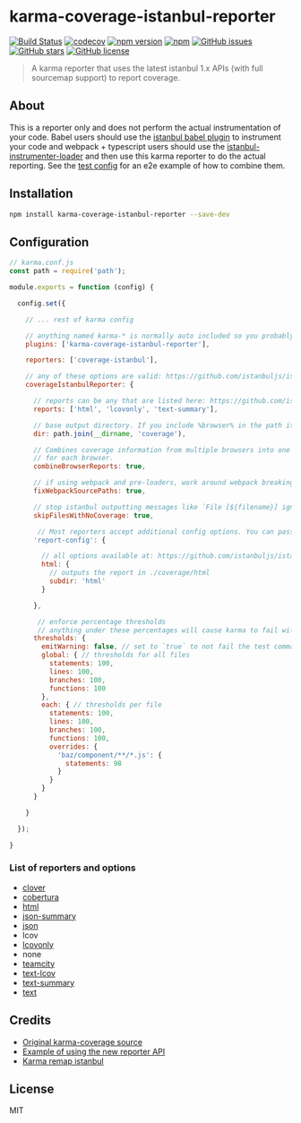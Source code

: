 # karma-coverage-istanbul-reporter
[![Build Status](https://travis-ci.org/mattlewis92/karma-coverage-istanbul-reporter.svg?branch=master)](https://travis-ci.org/mattlewis92/karma-coverage-istanbul-reporter)
[![codecov](https://codecov.io/gh/mattlewis92/karma-coverage-istanbul-reporter/branch/master/graph/badge.svg)](https://codecov.io/gh/mattlewis92/karma-coverage-istanbul-reporter)
[![npm version](https://badge.fury.io/js/karma-coverage-istanbul-reporter.svg)](http://badge.fury.io/js/karma-coverage-istanbul-reporter)
[![npm](https://img.shields.io/npm/dm/karma-coverage-istanbul-reporter.svg)](http://badge.fury.io/js/karma-coverage-istanbul-reporter)
[![GitHub issues](https://img.shields.io/github/issues/mattlewis92/karma-coverage-istanbul-reporter.svg)](https://github.com/mattlewis92/karma-coverage-istanbul-reporter/issues)
[![GitHub stars](https://img.shields.io/github/stars/mattlewis92/karma-coverage-istanbul-reporter.svg)](https://github.com/mattlewis92/karma-coverage-istanbul-reporter/stargazers)
[![GitHub license](https://img.shields.io/badge/license-MIT-blue.svg)](https://raw.githubusercontent.com/mattlewis92/karma-coverage-istanbul-reporter/master/LICENSE)

> A karma reporter that uses the latest istanbul 1.x APIs (with full sourcemap support) to report coverage.

## About
This is a reporter only and does not perform the actual instrumentation of your code. Babel users should use the [istanbul babel plugin](https://github.com/istanbuljs/babel-plugin-istanbul) to instrument your code and webpack + typescript users should use the [istanbul-instrumenter-loader](https://github.com/deepsweet/istanbul-instrumenter-loader) and then use this karma reporter to do the actual reporting. See the [test config](https://github.com/mattlewis92/karma-coverage-istanbul-reporter/blob/master/test/karma.conf.js) for an e2e example of how to combine them.

## Installation

```bash
npm install karma-coverage-istanbul-reporter --save-dev
```

## Configuration

```js
// karma.conf.js
const path = require('path');

module.exports = function (config) {

  config.set({

    // ... rest of karma config

    // anything named karma-* is normally auto included so you probably dont need this
    plugins: ['karma-coverage-istanbul-reporter'],

    reporters: ['coverage-istanbul'],

    // any of these options are valid: https://github.com/istanbuljs/istanbuljs/blob/aae256fb8b9a3d19414dcf069c592e88712c32c6/packages/istanbul-api/lib/config.js#L33-L39
    coverageIstanbulReporter: {

      // reports can be any that are listed here: https://github.com/istanbuljs/istanbuljs/tree/aae256fb8b9a3d19414dcf069c592e88712c32c6/packages/istanbul-reports/lib
      reports: ['html', 'lcovonly', 'text-summary'],

      // base output directory. If you include %browser% in the path it will be replaced with the karma browser name
      dir: path.join(__dirname, 'coverage'),

      // Combines coverage information from multiple browsers into one report rather than outputting a report
      // for each browser.
      combineBrowserReports: true,

      // if using webpack and pre-loaders, work around webpack breaking the source path
      fixWebpackSourcePaths: true,

      // stop istanbul outputting messages like `File [${filename}] ignored, nothing could be mapped`
      skipFilesWithNoCoverage: true,

       // Most reporters accept additional config options. You can pass these through the `report-config` option
      'report-config': {

        // all options available at: https://github.com/istanbuljs/istanbuljs/blob/aae256fb8b9a3d19414dcf069c592e88712c32c6/packages/istanbul-reports/lib/html/index.js#L135-L137
        html: {
          // outputs the report in ./coverage/html
          subdir: 'html'
        }

      },

       // enforce percentage thresholds
       // anything under these percentages will cause karma to fail with an exit code of 1 if not running in watch mode
      thresholds: {
        emitWarning: false, // set to `true` to not fail the test command when thresholds are not met
        global: { // thresholds for all files
          statements: 100,
          lines: 100,
          branches: 100,
          functions: 100
        },
        each: { // thresholds per file
          statements: 100,
          lines: 100,
          branches: 100,
          functions: 100,
          overrides: {
            'baz/component/**/*.js': {
              statements: 98
            }
          }
        }
      }

    }

  });

}
```

### List of reporters and options
* [clover](https://github.com/istanbuljs/istanbuljs/blob/aae256fb8b9a3d19414dcf069c592e88712c32c6/packages/istanbul-reports/lib/clover/index.js#L8-L9)
* [cobertura](https://github.com/istanbuljs/istanbuljs/blob/aae256fb8b9a3d19414dcf069c592e88712c32c6/packages/istanbul-reports/lib/cobertura/index.js#L9-L10)
* [html](https://github.com/istanbuljs/istanbuljs/blob/aae256fb8b9a3d19414dcf069c592e88712c32c6/packages/istanbul-reports/lib/html/index.js#L135-L137)
* [json-summary](https://github.com/istanbuljs/istanbuljs/blob/aae256fb8b9a3d19414dcf069c592e88712c32c6/packages/istanbul-reports/lib/json-summary/index.js#L8)
* [json](https://github.com/istanbuljs/istanbuljs/blob/aae256fb8b9a3d19414dcf069c592e88712c32c6/packages/istanbul-reports/lib/json/index.js#L8)
* lcov
* [lcovonly](https://github.com/istanbuljs/istanbuljs/blob/aae256fb8b9a3d19414dcf069c592e88712c32c6/packages/istanbul-reports/lib/lcovonly/index.js#L8)
* none
* [teamcity](https://github.com/istanbuljs/istanbuljs/blob/aae256fb8b9a3d19414dcf069c592e88712c32c6/packages/istanbul-reports/lib/teamcity/index.js#L9-L10)
* [text-lcov](https://github.com/istanbuljs/istanbuljs/blob/aae256fb8b9a3d19414dcf069c592e88712c32c6/packages/istanbul-reports/lib/text-lcov/index.js#L9)
* [text-summary](https://github.com/istanbuljs/istanbuljs/blob/aae256fb8b9a3d19414dcf069c592e88712c32c6/packages/istanbul-reports/lib/text-summary/index.js#L9)
* [text](https://github.com/istanbuljs/istanbuljs/blob/aae256fb8b9a3d19414dcf069c592e88712c32c6/packages/istanbul-reports/lib/text/index.js#L159-L160)

## Credits
* [Original karma-coverage source](https://github.com/karma-runner/karma-coverage/blob/master/lib/reporter.js)
* [Example of using the new reporter API](https://github.com/facebook/jest/blob/master/scripts/mapCoverage.js)
* [Karma remap istanbul](https://github.com/marcules/karma-remap-istanbul)

## License
MIT
